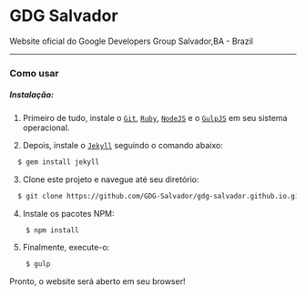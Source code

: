 # GDG Salvador

Website oficial do Google Developers Group Salvador,BA - Brazil

---

### Como usar
##### Instalação:

1. Primeiro de tudo, instale o [`Git`](https://git-scm.com/downloads), [`Ruby`](http://www.ruby-lang.org/pt/downloads/), [`NodeJS`](https://nodejs.org/en/) e o [`GulpJS`](http://gulpjs.com/) em seu sistema operacional.

2. Depois, instale o [`Jekyll`](http://jekyllrb.com/) seguindo o comando abaixo: 
```sh
  $ gem install jekyll
```

3. Clone este projeto e navegue até seu diretório:
```sh
  $ git clone https://github.com/GDG-Salvador/gdg-salvador.github.io.git && cd gdg-salvador.github.io
```  

4. Instale os pacotes NPM:
```sh
	$ npm install
```	

5. Finalmente, execute-o:
```sh
	$ gulp
```	

Pronto, o website será aberto em seu browser!
